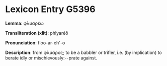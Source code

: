 # Lexicon Entry G5396

**Lemma**: φλυαρέω

**Transliteration (xlit)**: phlyaréō

**Pronunciation**: floo-ar-eh'-o

**Description**:
from φλύαρος; to be a babbler or trifler, i.e. (by implication) to berate idly or mischievously:--prate against.
